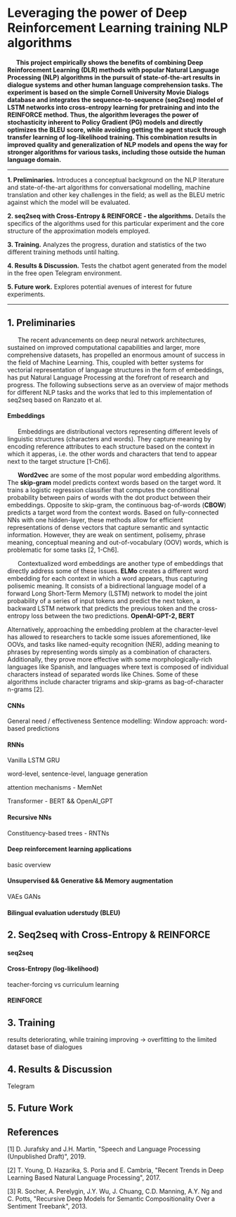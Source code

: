 # Leveraging the power of Deep Reinforcement Learning training NLP algorithms


**<div style=justify>&nbsp;&nbsp;&nbsp;&nbsp;&nbsp;&nbsp;This project empirically shows the benefits of combining Deep Reinforcement Learning (DLR) methods with popular Natural Language Processing (NLP) algorithms in the pursuit of state-of-the-art results in dialogue systems and other human language comprehension tasks. The experiment is based on the simple Cornell University Movie Dialogs database and integrates the sequence-to-sequence (seq2seq) model of LSTM networks into cross-entropy learning for pretraining and into the REINFORCE method. Thus, the algorithm leverages the power of stochasticity  inherent to Policy Gradient (PG) models and directly optimizes the BLEU score, while avoiding getting the agent stuck through transfer learning of log-likelihood training. This combination results in improved quality and generalization of NLP models and opens the way for stronger algorithms for various tasks, including those outside the human language domain.**</div>

-------
**1. Preliminaries.** Introduces a conceptual background on the NLP literature and state-of-the-art algorithms for conversational modelling, machine translation and other key challenges in the field; as well as the BLEU metric against which the model will be evaluated.

**2. seq2seq with Cross-Entropy & REINFORCE - the algorithms.** Details the specifics of the algorithms used for this particular experiment and the core structure of the approximation models employed.

**3. Training.** Analyzes the progress, duration and statistics of the two different training methods until halting.

**4. Results & Discussion.** Tests the chatbot agent generated from the model in the free open Telegram environment.

**5. Future work.** Explores potential avenues of interest for future experiments.


---------
## 1. Preliminaries

<div style=justify>&nbsp;&nbsp;&nbsp;&nbsp;&nbsp;&nbsp;The recent advancements on deep neural network architectures, sustained on improved computational capabilities and larger, more comprehensive datasets, has propelled an enormous amount of success in the field of Machine Learning. This, coupled with better systems for vectorial representation of language structures in the form of embeddings, has put Natural Language Processing at the forefront of research and progress. The following subsections serve as an overview of major methods for different NLP tasks and the works that led to this implementation of seq2seq based on Ranzato et al.</div>

#### Embeddings

&nbsp;&nbsp;&nbsp;&nbsp;&nbsp;&nbsp;Embeddings are distributional vectors representing different levels of linguistic structures (characters and words). They capture meaning by encoding reference attributes to each structure based on the context in which it apperas, i.e. the other words and characters that tend to appear next to the target structure [1-Ch6].

&nbsp;&nbsp;&nbsp;&nbsp;&nbsp;&nbsp;**Word2vec** are some of the most popular word embedding algorithms. The **skip-gram** model predicts context words based on the target word. It trains a logistic regression classifier that computes the conditional probability between pairs of words with the dot product between their embeddings. Opposite to skip-gram, the continuous bag-of-words (**CBOW**) predicts a target word from the context words. Based on fully-connected NNs with one hidden-layer, these methods allow for efficient representations of dense vectors that capture semantic and syntactic information. However, they are weak on sentiment, polisemy, phrase meaning, conceptual meaning and out-of-vocabulary (OOV) words, which is problematic for some tasks [2, 1-Ch6].

&nbsp;&nbsp;&nbsp;&nbsp;&nbsp;&nbsp;Contextualized word embeddings are another type of embeddings that directly address some of these issues. **ELMo** creates a different word embedding for each context in which a word appears, thus capturing polisemic meaning. It consists of a bidirectional language model of a forward Long Short-Term Memory (LSTM) network to model the joint probability of a series of input tokens and predict the next token, a backward LSTM network that predicts the previous token and the cross-entropy loss between the two predictions. **OpenAI-GPT-2, BERT**

Alternatively, approaching the embedding problem at the character-level has allowed to researchers to tackle some issues aforementioned, like OOVs, and tasks like named-equity recognition (NER), adding meaning to phrases by representing words simply as a combination of characters. Additionally, they prove more effective with some morphologically-rich languages like Spanish, and languages where text is composed of individual characters instead of separated words like Chines. Some of these algorithms include character trigrams and skip-grams as bag-of-character n-grams [2].

#### CNNs

General need / effectiveness
Sentence modelling: 
Window approach: word-based predictions

#### RNNs

Vanilla
LSTM
GRU

word-level, sentence-level, language generation

attention mechanisms - MemNet

Transformer - BERT && OpenAI_GPT

#### Recursive NNs

Constituency-based trees - RNTNs

#### Deep reinforcement learning applications

basic overview

#### Unsupervised && Generative && Memory augmentation

VAEs GANs

#### Bilingual evaluation uderstudy (BLEU)

## 2. Seq2seq with Cross-Entropy & REINFORCE

#### seq2seq

#### Cross-Entropy (log-likelihood)

teacher-forcing vs curriculum learning

#### REINFORCE


## 3. Training

results deteriorating, while training improving -> overfitting to the limited dataset base of dialogues

## 4. Results & Discussion

Telegram

## 5. Future Work


## References

[1] D. Jurafsky and J.H. Martin, "Speech and Language Processing (Unpublished Draft)", 2019.

[2] T. Young, D. Hazarika, S. Poria and E. Cambria, "Recent Trends in Deep Learning Based Natural Language Processing", 2017.

[3] R. Socher, A. Perelygin, J.Y. Wu, J. Chuang, C.D. Manning, A.Y. Ng and C. Potts, "Recursive Deep Models for Semantic Compositionality Over a Sentiment Treebank", 2013.


